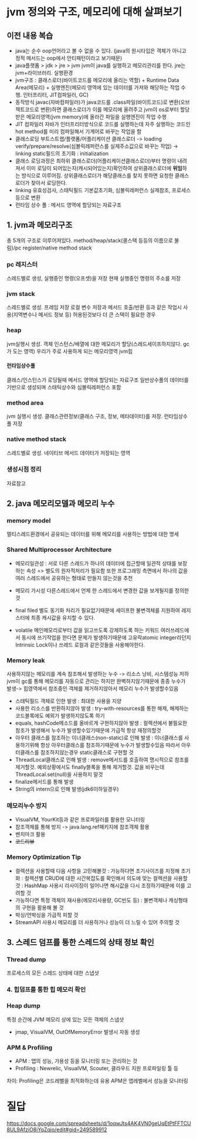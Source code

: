 ﻿# jvm 정의와 구조, 메모리에 대해 살펴보기

## 이전 내용 복습
- java는 순수 oop언어라고 볼 수 없을 수 있다.
(java의 원시타입은 객체가 아니고 정적 메서드는 oop에서 안티패턴이라고 보기때문)
- java플랫폼 > jdk > jre > jvm
jvm이 java를 실행하고 메모리관리를 한다.
jre는 jvm+라이브러리. 실행환경
- jvm구조
: 클래스로더(바이트코드를 메모리에 올리는 역할) + Runtime Data Area(메모리) + 실행엔진(메모리 영역에 있는 데이터를 가져와 해당하는 작업 수행. 인터프리터, JIT컴파일러, GC)
- 동작방식
javac(자바컴파일러)가 java코드를 .class파일(바이트코드)로 변환(오브젝트코드로 변환)하면 클래스로더가 이를 메모리에 올려주고 jvm이 os로부터 할당받은 메모리영역(jvm memory)에 올라간 파일을 실행엔진이 작업 수행
- JIT 컴파일러
자바가 인터프리터방식으로 코드를 실행하는데 자주 실행하는 코드인 hot method를 미리 컴파일해서 기계어로 바꾸는 작업을 함
- 클래스로딩
부트스트랩/플랫폼/어플리케이션 클래스로더 -> loading
verify/prepare/resolve(심볼릭레퍼런스를 실제주소값으로 바꾸는 작업) -> linking
static필드의 초기화 : initialization
- 클래스 로딩과정은 최하위 클래스로더(어플리케이션클래스로더)부터 명령이 내려져서 이미 로딩이 되어있는지(캐시되어있는지)확인하여 상위클래스로더에 **위임**하는 방식으로 이루어짐. 상위클래스로더가 해당클래스를 찾지 못하면 요청한 클래스 로더가 찾아서 로딩한다.
- linking
유효성검사, 스태틱필드 기본값초기화, 심볼릭레퍼런스 실제참조, 프로세스등으로 변환
- 런타임 상수 풀
: 메서드 영역에 할당되는 자료구조



## 1. jvm과 메모리구조
총 5개의 구조로 이루어져있다.
method/heap/stack(콜스택 등등의 이름으로 불림)/pc register/native method stack

### pc 레지스터
스레드별로 생성, 실행중인 명령(오프셋)을 저장
현재 실행중인 명령의 주소를 저장

### **jvm stack**
스레드별로 생성. 프레임 저장
로컬 변수 저장과 메서드 호출/반환 등과 같은 작업시 사용(지역변수나 메서드 정보 등)
허용된것보다 더 큰 스택이 필요한 경우 

### **heap**
jvm실행시 생성. 객체 인스턴스/배열에 대한 메모리가 할당(스레드세이프하지않다. gc가 도는 영역)
우리가 주로 사용하게 되는 메모리영역
jvm힙

#### 런타임상수풀
클래스/인스턴스가 로딩될때 메서드 영역에 할당되는 자료구조
일반상수풀의 데이터를 기반으로 생성되며 스태틱상수와 심볼릭레퍼런스 포함

### **method area**
jvm 실행시 생성. 클래스관련정보(클래스 구조, 정보, 메타데이터)를 저장. 런타임상수풀 저장

### native method stack
스레드별로 생성. 네이티브 메서드 데이터가 저장되는 영역


### 생성시점 정리
자료참고

## 2. java 메모리모델과 메모리 누수
### memory model
멀티스레드환경에서 공유되는 데이터를 위해 메모리를 사용하는 방법에 대한 명세


### Shared Multiprocessor Architecture
- 메모리일관성
: 서로 다른 스레드가 하나의 데이터에 접근할때 일관적 상태를 보장하는 속성
=> 별도의 원자적처리가 필요함
또한 프로그래밍 측면에서 하나의 값을 여러 스레드에서 공유하는 형태로 만들지 않는것을 추천

- 메모리 가시성
다른스레드에서 언제 한 스레드에서 변경한 값을 보게될지를 정의한 것

- final filed
별도 동기화 처리가 필요없기때문에 세이프한 불변객체를 지원하여 레지스터에 최종 캐시값을 유지할 수 있다.

- volatile
메인메모리로부터 값을 읽고쓰도록 강제하도록 하는 키워드
여러쓰레드에서 동시에 쓰기작업을 한다면 문제가 발생하기때문에 고유락atomic integer라던지 Intrinsic Lock이나 쓰레드 로컬과 같은것들을 사용해야한다.

### Memory leak
사용하지않는 메모리를 계속 참조해서 발생하는 누수 -> 리소스 낭비, 시스템성능 저하
jvm이 gc를 통해 메모리를 자동으로 관리는 하지만 완벽하지않기때문에 종종 누수가 발생-> 힙영역에서 참조중인 객체를 제거하지않아서 메모리 누수가 발생할수있음
- 스태틱필드 객체로 인한 발생
: 최대한 사용을 지양
- 사용한 리소스를 반환하지않아 발생
: try-with-resources를 통한 해제, 해제하는 코드블록에도 예외가 발생하지않도록 하기
- equals, hashCode메소드를 올바르게 구현하지않아 발생
: 컬렉션에서 불필요한 참조가 발생해서 누수가 발생할수있기때문에 가급적 항상 재정의할것
- 아우터 클래스를 참조하는 이너클래스(non-static)로 인해 발생
: 이너클래스를 사용하기위해 항상 아우터클래스를 참조하기때문에 누수가 발생할수있음 따라서 아우터클래스를 참조하지않는경우 static클래스로 구현할 것
- ThreadLocal클래스로 인해 발생
: remove메서드를 호출하여 명시적으로 참조를 제거할것. 예외상황에서도 finally블록을 통해 제거할것. 값을 비우는데 ThreadLocal.set(null)을 사용하지 말것
- finalize메서드를 통해 발생
- String의 intern으로 인해 발생(jdk6이하일경우)

### 메모리누수 방지
- VisualVM, YourKit등과 같은 프로파일러를 활용한 모니터링
- 참조객체를 통해 방지 -> java.lang.ref패키지에 참조객체 활용
- 벤치마크 활용
- ~~코드리뷰~~

### Memory Optimization Tip
- 컬렉션을 사용할때 다음 사항을 고민해볼것
: 가능하다면 초기사이즈를 지정해 초기화
: 컬렉션별 CRUD에 대한 시간복잡도를 확인해서 의도에 맞는 컬렉션을 사용할 것
: HashMap 사용시 리사이징이 일어나면 해시값을 다시 조정하기때문에 이를 고려할 것
- 가능하다면 특정 객체의 재사용(메모리사용량, GC빈도 등)
: 불변객체나 캐싱형태의 구현을 활용해 볼 것
- 박싱/언박싱을 가급적 피할 것
- StreamAPI 사용시 메모리를 더 사용하거나 성능이 더 느릴 수 있어 주의할 것


## 3. 스레드 덤프를 통한 스레드의 상태 정보 확인
### Thread dump
프로세스의 모든 스레드 상태에 대한 스냅샷

### 4. 힙덤프를 통한 힙 메모리 확인
### Heap dump
특정 순간에 JVM 메모리 상에 있는 모든 객체의 스냅샷
- jmap, VisualVM, OutOfMemoryError 발생시 자동 생성

### APM & Profiling
- APM
: 앱의 성능, 가용성 등을 모니터링 또는 관리하는 것
- Profiling
: 
Newrelic, VisualVM, Scouter, 클라우드 지원 프로파일링 툴 등

차이: Profiling은 코드레벨을 최적화하는데 유용
APM은 앱레벨에서 성능을 모니터링

# 질답
https://docs.google.com/spreadsheets/d/1oqwJts4AK4VN0geUqEtPtFFTCU8UL9AfziO8iYqZqjo/edit#gid=249589912

